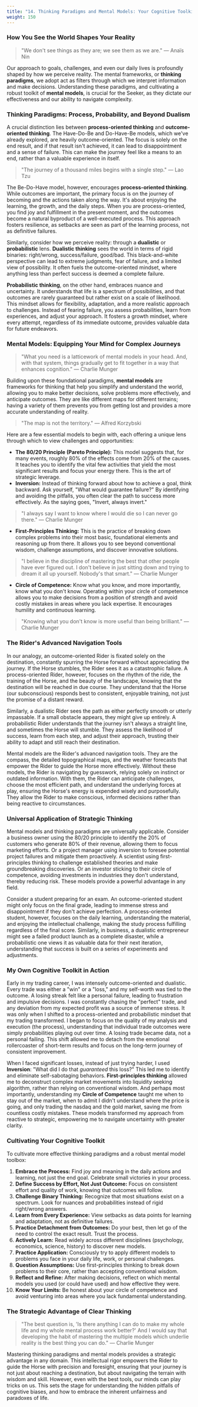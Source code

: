 ```yaml
---
title: "14. Thinking Paradigms and Mental Models: Your Cognitive Toolkit"
weight: 150
---
```


### How You See the World Shapes Your Reality

> "We don't see things as they are; we see them as we are."
> — Anaïs Nin

Our approach to goals, challenges, and even our daily lives is profoundly shaped by how we perceive reality. The mental frameworks, or **thinking paradigms**, we adopt act as filters through which we interpret information and make decisions. Understanding these paradigms, and cultivating a robust toolkit of **mental models**, is crucial for the Seeker, as they dictate our effectiveness and our ability to navigate complexity.

### Thinking Paradigms: Process, Probability, and Beyond Dualism

A crucial distinction lies between **process-oriented thinking** and **outcome-oriented thinking**. The Have-Do-Be and Do-Have-Be models, which we've already explored, are heavily outcome-oriented. The focus is solely on the end result, and if that result isn't achieved, it can lead to disappointment and a sense of failure. This can make the journey feel like a means to an end, rather than a valuable experience in itself.

> "The journey of a thousand miles begins with a single step."
> — Lao Tzu

The Be-Do-Have model, however, encourages **process-oriented thinking**. While outcomes are important, the primary focus is on the journey of becoming and the actions taken along the way. It's about enjoying the learning, the growth, and the daily steps. When you are process-oriented, you find joy and fulfillment in the present moment, and the outcomes become a natural byproduct of a well-executed process. This approach fosters resilience, as setbacks are seen as part of the learning process, not as definitive failures.

Similarly, consider how we perceive reality: through a **dualistic** or **probabilistic** lens. **Dualistic thinking** sees the world in terms of rigid binaries: right/wrong, success/failure, good/bad. This black-and-white perspective can lead to extreme judgments, fear of failure, and a limited view of possibility. It often fuels the outcome-oriented mindset, where anything less than perfect success is deemed a complete failure.

**Probabilistic thinking**, on the other hand, embraces nuance and uncertainty. It understands that life is a spectrum of possibilities, and that outcomes are rarely guaranteed but rather exist on a scale of likelihood. This mindset allows for flexibility, adaptation, and a more realistic approach to challenges. Instead of fearing failure, you assess probabilities, learn from experiences, and adjust your approach. It fosters a growth mindset, where every attempt, regardless of its immediate outcome, provides valuable data for future endeavors.

### Mental Models: Equipping Your Mind for Complex Journeys

> "What you need is a latticework of mental models in your head. And, with that system, things gradually get to fit together in a way that enhances cognition."
> — Charlie Munger

Building upon these foundational paradigms, **mental models** are frameworks for thinking that help you simplify and understand the world, allowing you to make better decisions, solve problems more effectively, and anticipate outcomes. They are like different maps for different terrains; having a variety of them prevents you from getting lost and provides a more accurate understanding of reality.

> "The map is not the territory."
> — Alfred Korzybski

Here are a few essential models to begin with, each offering a unique lens through which to view challenges and opportunities:

-   **The 80/20 Principle (Pareto Principle):** This model suggests that, for many events, roughly 80% of the effects come from 20% of the causes. It teaches you to identify the vital few activities that yield the most significant results and focus your energy there. This is the art of strategic leverage.
-   **Inversion:** Instead of thinking forward about how to achieve a goal, think backward. Ask yourself, "What would guarantee failure?" By identifying and avoiding the pitfalls, you often clear the path to success more effectively. As the saying goes, "Invert, always invert."

> "I always say I want to know where I would die so I can never go there."
> — Charlie Munger
-   **First-Principles Thinking:** This is the practice of breaking down complex problems into their most basic, foundational elements and reasoning up from there. It allows you to see beyond conventional wisdom, challenge assumptions, and discover innovative solutions.

> "I believe in the discipline of mastering the best that other people have ever figured out. I don't believe in just sitting down and trying to dream it all up yourself. Nobody's that smart."
> — Charlie Munger
-   **Circle of Competence:** Know what you know, and more importantly, know what you don't know. Operating within your circle of competence allows you to make decisions from a position of strength and avoid costly mistakes in areas where you lack expertise. It encourages humility and continuous learning.

> "Knowing what you don't know is more useful than being brilliant."
> — Charlie Munger

### The Rider's Advanced Navigation Tools

In our analogy, an outcome-oriented Rider is fixated solely on the destination, constantly spurring the Horse forward without appreciating the journey. If the Horse stumbles, the Rider sees it as a catastrophic failure. A process-oriented Rider, however, focuses on the rhythm of the ride, the training of the Horse, and the beauty of the landscape, knowing that the destination will be reached in due course. They understand that the Horse (our subconscious) responds best to consistent, enjoyable training, not just the promise of a distant reward.

Similarly, a dualistic Rider sees the path as either perfectly smooth or utterly impassable. If a small obstacle appears, they might give up entirely. A probabilistic Rider understands that the journey isn't always a straight line, and sometimes the Horse will stumble. They assess the likelihood of success, learn from each step, and adjust their approach, trusting their ability to adapt and still reach their destination.

Mental models are the Rider's advanced navigation tools. They are the compass, the detailed topographical maps, and the weather forecasts that empower the Rider to guide the Horse more effectively. Without these models, the Rider is navigating by guesswork, relying solely on instinct or outdated information. With them, the Rider can anticipate challenges, choose the most efficient path, and understand the underlying forces at play, ensuring the Horse's energy is expended wisely and purposefully. They allow the Rider to make conscious, informed decisions rather than being reactive to circumstances.

### Universal Application of Strategic Thinking

Mental models and thinking paradigms are universally applicable. Consider a business owner using the 80/20 principle to identify the 20% of customers who generate 80% of their revenue, allowing them to focus marketing efforts. Or a project manager using inversion to foresee potential project failures and mitigate them proactively. A scientist using first-principles thinking to challenge established theories and make groundbreaking discoveries. Or an investor sticking to their circle of competence, avoiding investments in industries they don't understand, thereby reducing risk. These models provide a powerful advantage in any field.

Consider a student preparing for an exam. An outcome-oriented student might only focus on the final grade, leading to immense stress and disappointment if they don't achieve perfection. A process-oriented student, however, focuses on the daily learning, understanding the material, and enjoying the intellectual challenge, making the study process fulfilling regardless of the final score. Similarly, in business, a dualistic entrepreneur might see a failed product launch as a complete disaster, while a probabilistic one views it as valuable data for their next iteration, understanding that success is built on a series of experiments and adjustments.

### My Own Cognitive Toolkit in Action

Early in my trading career, I was intensely outcome-oriented and dualistic. Every trade was either a "win" or a "loss," and my self-worth was tied to the outcome. A losing streak felt like a personal failure, leading to frustration and impulsive decisions. I was constantly chasing the "perfect" trade, and any deviation from my expected profit was a source of immense stress. It was only when I shifted to a process-oriented and probabilistic mindset that my trading transformed. I began to focus on the quality of my analysis and execution (the process), understanding that individual trade outcomes were simply probabilities playing out over time. A losing trade became data, not a personal failing. This shift allowed me to detach from the emotional rollercoaster of short-term results and focus on the long-term journey of consistent improvement.

When I faced significant losses, instead of just trying harder, I used **Inversion**: "What did I do that *guaranteed* this loss?" This led me to identify and eliminate self-sabotaging behaviors. **First-principles thinking** allowed me to deconstruct complex market movements into liquidity seeking algorithm, rather than relying on conventional wisdom. And perhaps most importantly, understanding my **Circle of Competence** taught me when to stay out of the market, when to admit I didn't understand where the price is going, and only trading the nasdaq and the gold market, saving me from countless costly mistakes. These models transformed my approach from reactive to strategic, empowering me to navigate uncertainty with greater clarity.

### Cultivating Your Cognitive Toolkit

To cultivate more effective thinking paradigms and a robust mental model toolbox:

1.  **Embrace the Process:** Find joy and meaning in the daily actions and learning, not just the end goal. Celebrate small victories in your process.
2.  **Define Success by Effort, Not Just Outcome:** Focus on consistent effort and quality of work, knowing that outcomes will follow.
3.  **Challenge Binary Thinking:** Recognize that most situations exist on a spectrum. Look for nuances and probabilities instead of rigid right/wrong answers.
4.  **Learn from Every Experience:** View setbacks as data points for learning and adaptation, not as definitive failures.
5.  **Practice Detachment from Outcomes:** Do your best, then let go of the need to control the exact result. Trust the process.
6.  **Actively Learn:** Read widely across different disciplines (psychology, economics, science, history) to discover new models.
7.  **Practice Application:** Consciously try to apply different models to problems you face in your daily life, work, or personal challenges.
8.  **Question Assumptions:** Use first-principles thinking to break down problems to their core, rather than accepting conventional wisdom.
9.  **Reflect and Refine:** After making decisions, reflect on which mental models you used (or could have used) and how effective they were.
10. **Know Your Limits:** Be honest about your circle of competence and avoid venturing into areas where you lack fundamental understanding.

### The Strategic Advantage of Clear Thinking

> "The best question is, 'Is there anything I can do to make my whole life and my whole mental process work better?' And I would say that developing the habit of mastering the multiple models which underlie reality is the best thing you can do."
> — Charlie Munger

Mastering thinking paradigms and mental models provides a strategic advantage in any domain. This intellectual rigor empowers the Rider to guide the Horse with precision and foresight, ensuring that your journey is not just about reaching a destination, but about navigating the terrain with wisdom and skill. However, even with the best tools, our minds can play tricks on us. This sets the stage for understanding the hidden pitfalls of cognitive biases, and how to embrace the inherent unfairness and paradoxes of life.